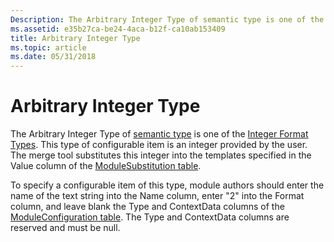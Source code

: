 ```yaml
---
Description: The Arbitrary Integer Type of semantic type is one of the Integer Format Types.
ms.assetid: e35b27ca-be24-4aca-b12f-ca10ab153409
title: Arbitrary Integer Type
ms.topic: article
ms.date: 05/31/2018
---
```


# Arbitrary Integer Type

The Arbitrary Integer Type of [semantic type](semantic-types.md) is one of the [Integer Format Types](integer-format-types.md). This type of configurable item is an integer provided by the user. The merge tool substitutes this integer into the templates specified in the Value column of the [ModuleSubstitution table](modulesubstitution-table.md).

To specify a configurable item of this type, module authors should enter the name of the text string into the Name column, enter "2" into the Format column, and leave blank the Type and ContextData columns of the [ModuleConfiguration table](moduleconfiguration-table.md). The Type and ContextData columns are reserved and must be null.

 

 



